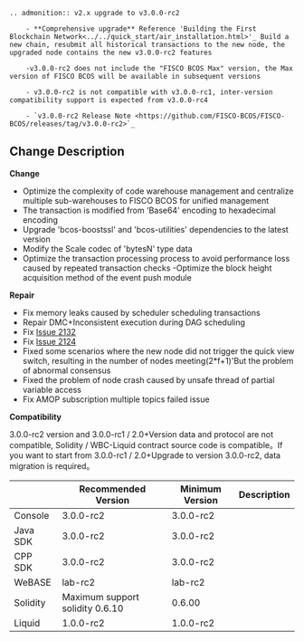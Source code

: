 ```eval_rst
.. admonition:: v2.x upgrade to v3.0.0-rc2

    - **Comprehensive upgrade** Reference 'Building the First Blockchain Network<../../quick_start/air_installation.html>'_ Build a new chain, resubmit all historical transactions to the new node, the upgraded node contains the new v3.0.0-rc2 features

    -v3.0.0-rc2 does not include the "FISCO BCOS Max" version, the Max version of FISCO BCOS will be available in subsequent versions

    - v3.0.0-rc2 is not compatible with v3.0.0-rc1, inter-version compatibility support is expected from v3.0.0-rc4

    - `v3.0.0-rc2 Release Note <https://github.com/FISCO-BCOS/FISCO-BCOS/releases/tag/v3.0.0-rc2>`_
```

## Change Description


**Change**

- Optimize the complexity of code warehouse management and centralize multiple sub-warehouses to FISCO BCOS for unified management
- The transaction is modified from 'Base64' encoding to hexadecimal encoding
- Upgrade 'bcos-boostssl' and 'bcos-utilities' dependencies to the latest version
- Modify the Scale codec of 'bytesN' type data
- Optimize the transaction processing process to avoid performance loss caused by repeated transaction checks
-Optimize the block height acquisition method of the event push module


**Repair**

- Fix memory leaks caused by scheduler scheduling transactions
- Repair DMC+Inconsistent execution during DAG scheduling
- Fix [Issue 2132](https://github.com/FISCO-BCOS/FISCO-BCOS/issues/2132)
- Fix [Issue 2124](https://github.com/FISCO-BCOS/FISCO-BCOS/issues/2124)
- Fixed some scenarios where the new node did not trigger the quick view switch, resulting in the number of nodes meeting(2*f+1)'But the problem of abnormal consensus
- Fixed the problem of node crash caused by unsafe thread of partial variable access
- Fix AMOP subscription multiple topics failed issue

**Compatibility**

3.0.0-rc2 version and 3.0.0-rc1 / 2.0+Version data and protocol are not compatible, Solidity / WBC-Liquid contract source code is compatible。If you want to start from 3.0.0-rc1 / 2.0+Upgrade to version 3.0.0-rc2, data migration is required。

|            | Recommended Version| Minimum Version| Description|
| ---------- | ----------------------- | --------- | ---------------------- |
| Console| 3.0.0-rc2                  | 3.0.0-rc2     |                        |
| Java SDK        | 3.0.0-rc2           | 3.0.0-rc2     |     |
| CPP SDK        | 3.0.0-rc2           | 3.0.0-rc2     |     |
| WeBASE     | lab-rc2        | lab-rc2 | |
| Solidity   | Maximum support solidity 0.6.10| 0.6.00    |                        |
| Liquid     | 1.0.0-rc2               | 1.0.0-rc2  |                      |